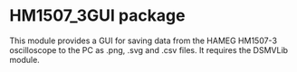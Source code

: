 # HM1507_3GUI package

This module provides a GUI for saving data from the HAMEG HM1507-3 oscilloscope to the PC as .png, .svg and .csv files. It requires the DSMVLib module.
